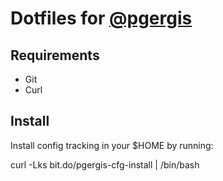 # Dotfiles for [@pgergis](http://twitter.com/pgergis)

## Requirements

- Git
- Curl

## Install

Install config tracking in your $HOME by running:

  curl -Lks bit.do/pgergis-cfg-install | /bin/bash
